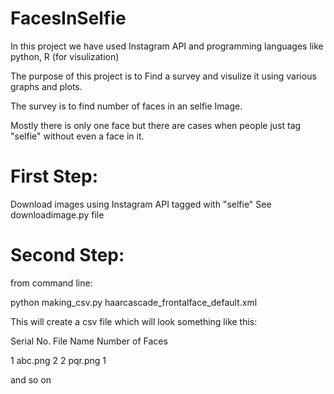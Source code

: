 FacesInSelfie
=============

In this project we have used Instagram API and programming languages like python, R (for visulization)

The purpose of this project is to Find a survey and visulize it using various graphs and plots.

The survey is to find number of faces in an selfie Image.

Mostly there is only one face but there are cases when people just tag "selfie" without even a face in it.

First Step:
=============

Download images using Instagram API tagged with "selfie"
See downloadimage.py file

Second Step:
=============

from command line:

python making_csv.py haarcascade_frontalface_default.xml

This will create a csv file which will look something like this:

Serial No.  File Name    Number of Faces

1              abc.png        2
2              pqr.png        1

and so on



